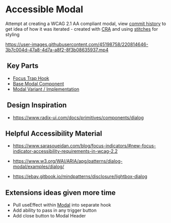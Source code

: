 # Accessible Modal

Attempt at creating a WCAG 2.1 AA compliant modal, view [commit history](https://github.com/jamaljalloh/accessible-modal/commits/main) to get idea of how it was iterated - created with [CRA](https://create-react-app.dev/docs/adding-typescript/#installation) and using [stitches](https://stitches.dev/) for styling

<https://user-images.githubusercontent.com/45198758/220814646-3b7c004d-47a8-4d7a-a8f2-8f3b08635937.mp4>

##  Key Parts

- [Focus Trap Hook](src/hooks/useFocusTrap.tsx)
- [Base Modal Component](src/components/Modal/Modal.tsx)
- [Modal Variant / Implementation](src/components/Modal/Variants/ApplyLoan/ApplyLoanModal.tsx)

##  Design Inspiration

- <https://www.radix-ui.com/docs/primitives/components/dialog>

## Helpful Accessibility Material

- <https://www.sarasoueidan.com/blog/focus-indicators/#new-focus-indicator-accessibility-requirements-in-wcag-2.2>

- <https://www.w3.org/WAI/ARIA/apg/patterns/dialog-modal/examples/dialog/>

- <https://ebay.gitbook.io/mindpatterns/disclosure/lightbox-dialog>

## Extensions ideas given more time

- Pull useEffect within [Modal](src/components/Modal/Modal.tsx#L37) into separate hook
- Add ability to pass in any trigger button
- Add close button to Modal Header
